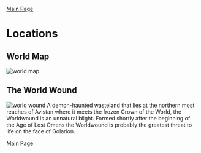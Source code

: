 [Main Page](main.md#wrath-of-the-righteous)

# Locations
## World Map
![world map](https://static.wikia.nocookie.net/pathfinderkingmaker/images/1/17/Worldwound_map.jpg/revision/latest?cb=20180922114020)

## The World Wound
![world wound](https://www.enworld.org/attachments/map-of-the-worldwound-png.58537/)
A demon-haunted wasteland that lies at the northern most reaches of Avistan where it meets the frozen Crown of the World, the Worldwound is an unnatural blight. Formed shortly after the beginning of the Age of Lost Omens the Worldwound is probably the greatest threat to life on the face of Golarion.

[Main Page](main.md#wrath-of-the-righteous)
